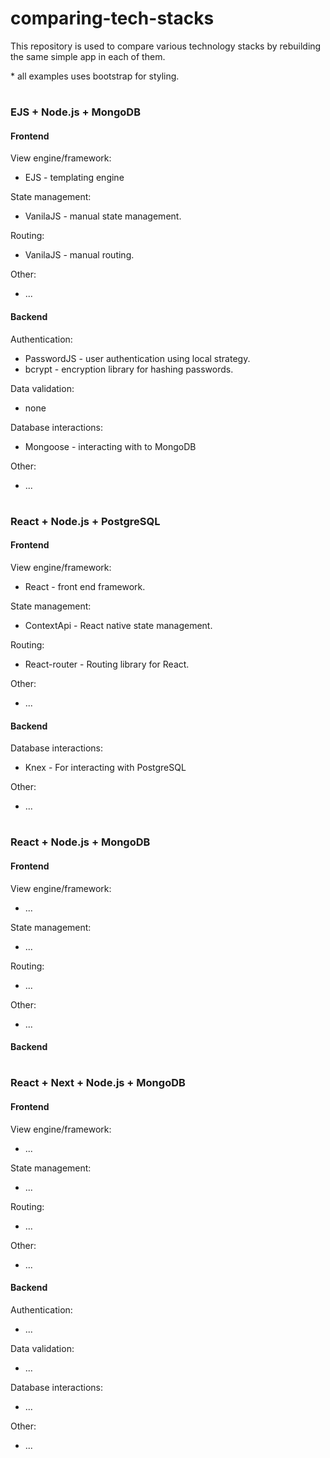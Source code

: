 # comparing-tech-stacks

<!-- ------------------------------------------------------------------- -->

This repository is used to compare various technology stacks by rebuilding the same simple app in each of them.

\* all examples uses bootstrap for styling.

<!-- ------------------------------------------------------------------- -->

#

<!-- ------------------------------------------------------------------- -->

### EJS + Node.js + MongoDB

#### Frontend

View engine/framework:

- EJS - templating engine

State management:

- VanilaJS - manual state management.

Routing:

- VanilaJS - manual routing.

Other:

- ...

#### Backend

Authentication:

- PasswordJS - user authentication using local strategy.
- bcrypt - encryption library for hashing passwords.

Data validation:

- none

Database interactions:

- Mongoose - interacting with to MongoDB

Other:

- ...
  <!-- ------------------------------------------------------------------- -->

#

<!-- ------------------------------------------------------------------- -->

### React + Node.js + PostgreSQL

#### Frontend

View engine/framework:

- React - front end framework.

State management:

- ContextApi - React native state management.

Routing:

- React-router - Routing library for React.

Other:

- ...

#### Backend

Database interactions:

- Knex - For interacting with PostgreSQL

Other:

- ...

<!-- ------------------------------------------------------------------- -->

#

<!-- ------------------------------------------------------------------- -->

### React + Node.js + MongoDB

#### Frontend

View engine/framework:

- ...

State management:

- ...

Routing:

- ...

Other:

- ...

#### Backend

<!-- ------------------------------------------------------------------- -->

#

<!-- ------------------------------------------------------------------- -->

### React + Next + Node.js + MongoDB

#### Frontend

View engine/framework:

- ...

State management:

- ...

Routing:

- ...

Other:

- ...

#### Backend

Authentication:

- ...

Data validation:

- ...

Database interactions:

- ...

Other:

- ...
